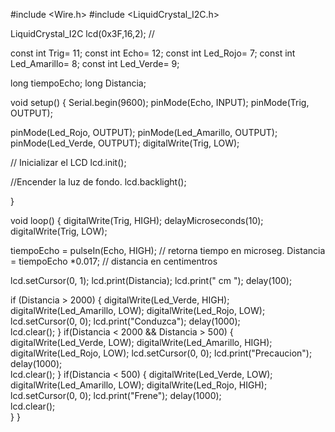 #include <Wire.h> 
#include <LiquidCrystal_I2C.h>

LiquidCrystal_I2C lcd(0x3F,16,2);  //

const int Trig= 11;
const int Echo= 12;
const int Led_Rojo= 7;
const int Led_Amarillo= 8;
const int Led_Verde= 9;

long tiempoEcho;
long Distancia;

void setup() {
  Serial.begin(9600);
  pinMode(Echo, INPUT);
  pinMode(Trig, OUTPUT);

  pinMode(Led_Rojo, OUTPUT);
  pinMode(Led_Amarillo, OUTPUT);
  pinMode(Led_Verde, OUTPUT);
  digitalWrite(Trig, LOW);

  // Inicializar el LCD
  lcd.init();
  
  //Encender la luz de fondo.
  lcd.backlight();

}

void loop() {
  digitalWrite(Trig, HIGH);
  delayMicroseconds(10);
  digitalWrite(Trig, LOW);

  tiempoEcho = pulseIn(Echo, HIGH); // retorna tiempo en microseg.
  Distancia  = tiempoEcho *0.017;  // distancia en centimentros

  lcd.setCursor(0, 1);
  lcd.print(Distancia);
  lcd.print(" cm    ");
  delay(100);

  if (Distancia > 2000)
  {
    digitalWrite(Led_Verde, HIGH);
    digitalWrite(Led_Amarillo, LOW);
    digitalWrite(Led_Rojo, LOW);
    lcd.setCursor(0, 0);
    lcd.print("Conduzca");
   delay(1000);   
    lcd.clear();
  } 
  if(Distancia < 2000 && Distancia > 500)
  {
    digitalWrite(Led_Verde, LOW);
    digitalWrite(Led_Amarillo, HIGH);
    digitalWrite(Led_Rojo, LOW); 
    lcd.setCursor(0, 0);
    lcd.print("Precaucion");
    delay(1000);   
    lcd.clear();
  }
  if(Distancia < 500)
  {
    digitalWrite(Led_Verde, LOW);
    digitalWrite(Led_Amarillo, LOW);
    digitalWrite(Led_Rojo, HIGH);
    lcd.setCursor(0, 0);
    lcd.print("Frene");
    delay(1000);   
    lcd.clear();    
  }
}
